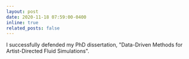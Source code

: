 ```yaml
---
layout: post
date: 2020-11-18 07:59:00-0400
inline: true
related_posts: false
---
```

I successfully defended my PhD dissertation, "Data-Driven Methods for Artist-Directed Fluid Simulations".